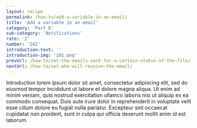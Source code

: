 ```yaml
---
layout: recipe
permalink: /how-to/add-a-variable-in-an-email/
title: 'Add a variable in an email'
category: 'Part B'
sub-category: 'Notifications'
rate: '2'
number: '242'
introduction-text: ''
introduction-img: '101.png'
prevUrl: /how-to/set-the-emails-sent-for-a-certain-status-of-the-file/
nextUrl: /how-to/set-who-will-receive-the-email/
---
```


Introduction lorem ipsum dolor sit amet, consectetur adipiscing elit, sed do eiusmod tempor incididunt ut labore et dolore magna aliqua. Ut enim ad minim veniam, quis nostrud exercitation ullamco laboris nisi ut aliquip ex ea commodo consequat. Duis aute irure dolor in reprehenderit in voluptate velit esse cillum dolore eu fugiat nulla pariatur. Excepteur sint occaecat cupidatat non proident, sunt in culpa qui officia deserunt mollit anim id est laborum.

